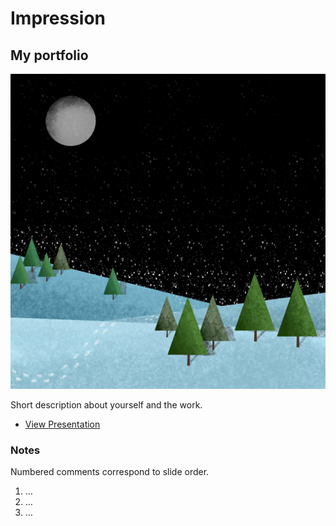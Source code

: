 # Impression

## My portfolio

![image](00-composition/img/1.jpg)

Short description about yourself and the work.

- [View Presentation](img/…)

### Notes

Numbered comments correspond to slide order.

1. …
2. …
3. …
